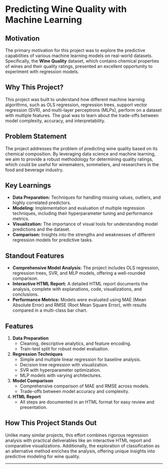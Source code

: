 # Predicting Wine Quality with Machine Learning

## Motivation
The primary motivation for this project was to explore the predictive capabilities of various machine learning models on real-world datasets. Specifically, the **Wine Quality** dataset, which contains chemical properties of wines and their quality ratings, presented an excellent opportunity to experiment with regression models.

## Why This Project?
This project was built to understand how different machine learning algorithms, such as OLS regression, regression trees, support vector regression (SVR), and multi-layer perceptrons (MLPs), perform on a dataset with multiple features. The goal was to learn about the trade-offs between model complexity, accuracy, and interpretability.

## Problem Statement
The project addresses the problem of predicting wine quality based on its chemical composition. By leveraging data science and machine learning, we aim to provide a robust methodology for determining quality ratings, which could be useful for winemakers, sommeliers, and researchers in the food and beverage industry.

## Key Learnings
- **Data Preparation:** Techniques for handling missing values, outliers, and highly correlated predictors.
- **Modeling:** Implementation and evaluation of multiple regression techniques, including their hyperparameter tuning and performance metrics.
- **Visualization:** The importance of visual tools for understanding model predictions and the dataset.
- **Comparison:** Insights into the strengths and weaknesses of different regression models for predictive tasks.

## Standout Features
- **Comprehensive Model Analysis:** The project includes OLS regression, regression trees, SVR, and MLP models, offering a well-rounded comparison.
- **Interactive HTML Report:** A detailed HTML report documents the analysis, complete with explanations, code, visualizations, and conclusions.
- **Performance Metrics:** Models were evaluated using MAE (Mean Absolute Error) and RMSE (Root Mean Square Error), with results compared in a multi-class bar chart.

## Features
1. **Data Preparation**
   - Cleaning, descriptive analytics, and feature encoding.
   - Train-test split for robust model evaluation.
2. **Regression Techniques**
   - Simple and multiple linear regression for baseline analysis.
   - Decision tree regression with visualization.
   - SVR with hyperparameter optimization.
   - MLP models with varying architectures.
3. **Model Comparison**
   - Comprehensive comparison of MAE and RMSE across models.
   - Trade-offs between model accuracy and complexity.
4. **HTML Report**
   - All steps are documented in an HTML format for easy review and presentation.

## How This Project Stands Out
Unlike many similar projects, this effort combines rigorous regression analysis with practical deliverables like an interactive HTML report and comparative visualizations. Additionally, the exploration of classification as an alternative method enriches the analysis, offering unique insights into predictive modeling for wine quality.

---

